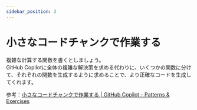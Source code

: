```yaml
---
sidebar_position: 2
---
```


# 小さなコードチャンクで作業する

複雑な計算する関数を書くとしましょう。<br/>
GitHub Copilotに全体の複雑な解決策を求める代わりに、いくつかの関数に分けて、それぞれの関数を生成するように求めることで、より正確なコードを生成してくれます。

参考：[小さなコードチャンクで作業する | GitHub Copilot - Patterns & Exercises](https://ai-native-development.gitbook.io/docs/v/ja/design-patterns/working-on-small-chunk)
